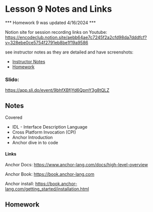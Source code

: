 # Lesson 9 Notes and Links

*** Homework 9 was updated 4/16/2024 ***

Notion site for session recording links on Youtube:
https://encodeclub.notion.site/aebb64ae7c7245f2a2cfd98da7dddfcf?v=328ebe0ce5754f2791eb8be1f19a9586

see instructor notes as they are detailed and have screenshots:
 - [Instructor Notes](../instructor_slide_notes_and_homework/Lesson9.pdf)
 - [Homework](../instructor_slide_notes_and_homework/Homework9.pdf)


### Slido:
https://app.sli.do/event/9bhfXBfjYd6QpmY3g8tQLZ


## Notes

Covered
 - IDL - Interface Description Language
 - Cross Platform Invocation (CPI)
 - Anchor Introduction
 - Anchor dive in to code

#### Links

Anchor Docs:
https://www.anchor-lang.com/docs/high-level-overview

Anchor Book:
https://book.anchor-lang.com

Anchor install:
https://book.anchor-lang.com/getting_started/installation.html



## Homework
